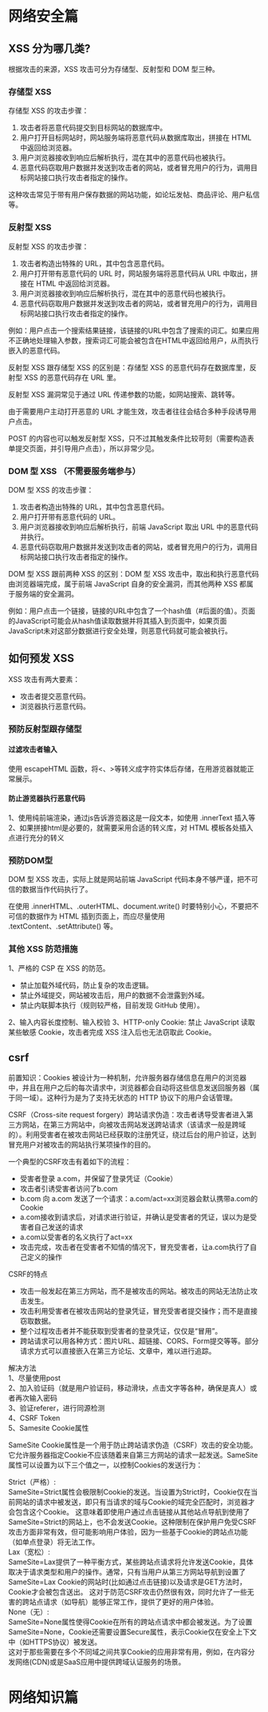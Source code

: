 # 网络安全篇

## XSS 分为哪几类?

根据攻击的来源，XSS 攻击可分为存储型、反射型和 DOM 型三种。

### 存储型 XSS

存储型 XSS 的攻击步骤：

1. 攻击者将恶意代码提交到目标网站的数据库中。
2. 用户打开目标网站时，网站服务端将恶意代码从数据库取出，拼接在 HTML 中返回给浏览器。
3. 用户浏览器接收到响应后解析执行，混在其中的恶意代码也被执行。
4. 恶意代码窃取用户数据并发送到攻击者的网站，或者冒充用户的行为，调用目标网站接口执行攻击者指定的操作。

这种攻击常见于带有用户保存数据的网站功能，如论坛发帖、商品评论、用户私信等。

### 反射型 XSS

反射型 XSS 的攻击步骤：

1. 攻击者构造出特殊的 URL，其中包含恶意代码。
2. 用户打开带有恶意代码的 URL 时，网站服务端将恶意代码从 URL 中取出，拼接在 HTML 中返回给浏览器。
3. 用户浏览器接收到响应后解析执行，混在其中的恶意代码也被执行。
4. 恶意代码窃取用户数据并发送到攻击者的网站，或者冒充用户的行为，调用目标网站接口执行攻击者指定的操作。

例如：用户点击一个搜索结果链接，该链接的URL中包含了搜索的词汇。如果应用不正确地处理输入参数，搜索词汇可能会被包含在HTML中返回给用户，从而执行嵌入的恶意代码。



反射型 XSS 跟存储型 XSS 的区别是：存储型 XSS 的恶意代码存在数据库里，反射型 XSS 的恶意代码存在 URL 里。

反射型 XSS 漏洞常见于通过 URL 传递参数的功能，如网站搜索、跳转等。

由于需要用户主动打开恶意的 URL 才能生效，攻击者往往会结合多种手段诱导用户点击。

POST 的内容也可以触发反射型 XSS，只不过其触发条件比较苛刻（需要构造表单提交页面，并引导用户点击），所以非常少见。

### DOM 型 XSS （不需要服务端参与）

DOM 型 XSS 的攻击步骤：

1. 攻击者构造出特殊的 URL，其中包含恶意代码。
2. 用户打开带有恶意代码的 URL。
3. 用户浏览器接收到响应后解析执行，前端 JavaScript 取出 URL 中的恶意代码并执行。
4. 恶意代码窃取用户数据并发送到攻击者的网站，或者冒充用户的行为，调用目标网站接口执行攻击者指定的操作。

DOM 型 XSS 跟前两种 XSS 的区别：DOM 型 XSS 攻击中，取出和执行恶意代码由浏览器端完成，属于前端 JavaScript 自身的安全漏洞，而其他两种 XSS 都属于服务端的安全漏洞。

例如：用户点击一个链接，链接的URL中包含了一个hash值（#后面的值）。页面的JavaScript可能会从hash值读取数据并将其插入到页面中，如果页面JavaScript未对这部分数据进行安全处理，则恶意代码就可能会被执行。

## 如何预发 XSS

XSS 攻击有两大要素：

- 攻击者提交恶意代码。
- 浏览器执行恶意代码。

### 预防反射型跟存储型

#### 过滤攻击者输入

使用 escapeHTML 函数，将<、>等转义成字符实体后存储，在用游览器就能正常展示。

#### 防止游览器执行恶意代码

1、使用纯前端渲染，通过js告诉游览器这是一段文本，如使用 .innerText 插入等
2、如果拼接html是必要的，就需要采用合适的转义库，对 HTML 模板各处插入点进行充分的转义

### 预防DOM型
DOM 型 XSS 攻击，实际上就是网站前端 JavaScript 代码本身不够严谨，把不可信的数据当作代码执行了。

在使用 .innerHTML、.outerHTML、document.write() 时要特别小心，不要把不可信的数据作为 HTML 插到页面上，而应尽量使用 .textContent、.setAttribute() 等。

### 其他 XSS 防范措施

1、严格的 CSP 在 XSS 的防范。 
* 禁止加载外域代码，防止复杂的攻击逻辑。
* 禁止外域提交，网站被攻击后，用户的数据不会泄露到外域。
* 禁止内联脚本执行（规则较严格，目前发现 GitHub 使用）。

2、输入内容长度控制、输入校验
3、HTTP-only Cookie: 禁止 JavaScript 读取某些敏感 Cookie，攻击者完成 XSS 注入后也无法窃取此 Cookie。

## csrf
前置知识：Cookies 被设计为一种机制，允许服务器存储信息在用户的浏览器中，并且在用户之后的每次请求中，浏览器都会自动将这些信息发送回服务器（属于同一域）。这种行为是为了支持无状态的 HTTP 协议下的用户会话管理。

CSRF（Cross-site request forgery）跨站请求伪造：攻击者诱导受害者进入第三方网站，在第三方网站中，向被攻击网站发送跨站请求（该请求一般是跨域的）。利用受害者在被攻击网站已经获取的注册凭证，绕过后台的用户验证，达到冒充用户对被攻击的网站执行某项操作的目的。

一个典型的CSRF攻击有着如下的流程：

* 受害者登录 a.com，并保留了登录凭证（Cookie）
* 攻击者引诱受害者访问了b.com
* b.com 向 a.com 发送了一个请求：a.com/act=xx浏览器会默认携带a.com的Cookie
* a.com接收到请求后，对请求进行验证，并确认是受害者的凭证，误以为是受害者自己发送的请求
* a.com以受害者的名义执行了act=xx
* 攻击完成，攻击者在受害者不知情的情况下，冒充受害者，让a.com执行了自己定义的操作

CSRF的特点
* 攻击一般发起在第三方网站，而不是被攻击的网站。被攻击的网站无法防止攻击发生。
* 攻击利用受害者在被攻击网站的登录凭证，冒充受害者提交操作；而不是直接窃取数据。
* 整个过程攻击者并不能获取到受害者的登录凭证，仅仅是“冒用”。
* 跨站请求可以用各种方式：图片URL、超链接、CORS、Form提交等等。部分请求方式可以直接嵌入在第三方论坛、文章中，难以进行追踪。

解决方法  
1、尽量使用post  
2、加入验证码（就是用户验证码，移动滑块，点击文字等各种，确保是真人）或者再次输入密码  
3、验证referer，进行同源检测  
4、CSRF Token  
5、Samesite Cookie属性

SameSite Cookie属性是一个用于防止跨站请求伪造（CSRF）攻击的安全功能。它允许服务器指定Cookie不应该随着来自第三方网站的请求一起发送。SameSite属性可以设置为以下三个值之一，以控制Cookies的发送行为：

Strict（严格）:  
SameSite=Strict属性会极限制Cookie的发送。当设置为Strict时，Cookie仅在当前网站的请求中被发送，即只有当请求的域与Cookie的域完全匹配时，浏览器才会包含这个Cookie。
这意味着即使用户通过点击链接从其他站点导航到使用了SameSite=Strict的网站上，也不会发送Cookie。这种限制在保护用户免受CSRF攻击方面非常有效，但可能影响用户体验，因为一些基于Cookie的跨站点功能（如单点登录）将无法工作。  
Lax（宽松）:  
SameSite=Lax提供了一种平衡方式，某些跨站点请求将允许发送Cookie，具体取决于请求类型和用户的操作。通常，只有当用户从第三方网站导航到设置了SameSite=Lax Cookie的网站时(比如通过点击链接)以及请求是GET方法时，Cookie才会被包含送出。
这对于防范CSRF攻击仍然很有效，同时允许了一些无害的跨站点请求（如导航）能够正常工作，提供了更好的用户体验。  
None（无）:  
SameSite=None属性使得Cookie在所有的跨站点请求中都会被发送。为了设置SameSite=None，Cookie还需要设置Secure属性，表示Cookie仅在安全上下文中（如HTTPS协议）被发送。  
这对于那些需要在多个不同域之间共享Cookie的应用非常有用，例如，在内容分发网络(CDN)或是SaaS应用中提供跨域认证服务的场景。






# 网络知识篇
